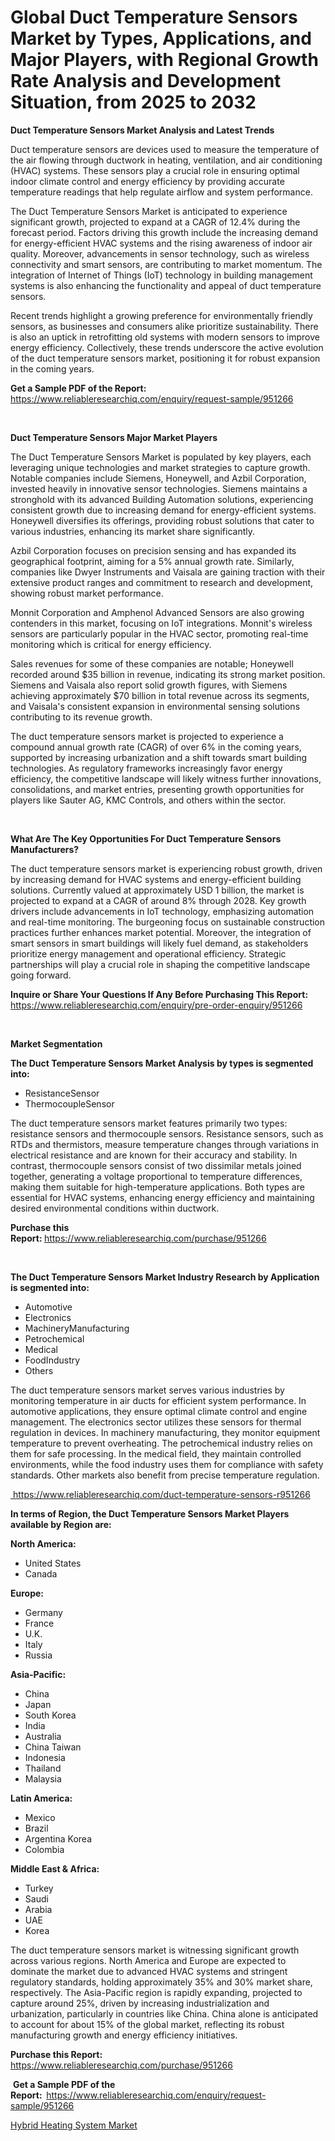 <p><h1>Global Duct Temperature Sensors Market by Types, Applications, and Major Players, with Regional Growth Rate Analysis and Development Situation, from 2025 to 2032</h1></p><p><strong>Duct Temperature Sensors Market Analysis and Latest Trends</strong></p>
<p><p>Duct temperature sensors are devices used to measure the temperature of the air flowing through ductwork in heating, ventilation, and air conditioning (HVAC) systems. These sensors play a crucial role in ensuring optimal indoor climate control and energy efficiency by providing accurate temperature readings that help regulate airflow and system performance.</p><p>The Duct Temperature Sensors Market is anticipated to experience significant growth, projected to expand at a CAGR of 12.4% during the forecast period. Factors driving this growth include the increasing demand for energy-efficient HVAC systems and the rising awareness of indoor air quality. Moreover, advancements in sensor technology, such as wireless connectivity and smart sensors, are contributing to market momentum. The integration of Internet of Things (IoT) technology in building management systems is also enhancing the functionality and appeal of duct temperature sensors.</p><p>Recent trends highlight a growing preference for environmentally friendly sensors, as businesses and consumers alike prioritize sustainability. There is also an uptick in retrofitting old systems with modern sensors to improve energy efficiency. Collectively, these trends underscore the active evolution of the duct temperature sensors market, positioning it for robust expansion in the coming years.</p></p>
<p><strong>Get a Sample PDF of the Report:&nbsp;</strong> <a href="https://www.reliableresearchiq.com/enquiry/request-sample/951266?utm_campaign=2883&utm_medium=2&utm_source=Github&utm_content=ia&utm_term=11042025&utm_id=duct-temperature-sensors">https://www.reliableresearchiq.com/enquiry/request-sample/951266</a></p>
<p>&nbsp;</p>
<p><strong>Duct Temperature Sensors Major Market Players</strong></p>
<p><p>The Duct Temperature Sensors Market is populated by key players, each leveraging unique technologies and market strategies to capture growth. Notable companies include Siemens, Honeywell, and Azbil Corporation, invested heavily in innovative sensor technologies. Siemens maintains a stronghold with its advanced Building Automation solutions, experiencing consistent growth due to increasing demand for energy-efficient systems. Honeywell diversifies its offerings, providing robust solutions that cater to various industries, enhancing its market share significantly.</p><p>Azbil Corporation focuses on precision sensing and has expanded its geographical footprint, aiming for a 5% annual growth rate. Similarly, companies like Dwyer Instruments and Vaisala are gaining traction with their extensive product ranges and commitment to research and development, showing robust market performance.</p><p>Monnit Corporation and Amphenol Advanced Sensors are also growing contenders in this market, focusing on IoT integrations. Monnit's wireless sensors are particularly popular in the HVAC sector, promoting real-time monitoring which is critical for energy efficiency.</p><p>Sales revenues for some of these companies are notable; Honeywell recorded around $35 billion in revenue, indicating its strong market position. Siemens and Vaisala also report solid growth figures, with Siemens achieving approximately $70 billion in total revenue across its segments, and Vaisala's consistent expansion in environmental sensing solutions contributing to its revenue growth.</p><p>The duct temperature sensors market is projected to experience a compound annual growth rate (CAGR) of over 6% in the coming years, supported by increasing urbanization and a shift towards smart building technologies. As regulatory frameworks increasingly favor energy efficiency, the competitive landscape will likely witness further innovations, consolidations, and market entries, presenting growth opportunities for players like Sauter AG, KMC Controls, and others within the sector.</p></p>
<p>&nbsp;</p>
<p><strong>What Are The Key Opportunities For Duct Temperature Sensors Manufacturers?</strong></p>
<p><p>The duct temperature sensors market is experiencing robust growth, driven by increasing demand for HVAC systems and energy-efficient building solutions. Currently valued at approximately USD 1 billion, the market is projected to expand at a CAGR of around 8% through 2028. Key growth drivers include advancements in IoT technology, emphasizing automation and real-time monitoring. The burgeoning focus on sustainable construction practices further enhances market potential. Moreover, the integration of smart sensors in smart buildings will likely fuel demand, as stakeholders prioritize energy management and operational efficiency. Strategic partnerships will play a crucial role in shaping the competitive landscape going forward.</p></p>
<p><strong>Inquire or Share Your Questions If Any Before Purchasing This Report:</strong> <a href="https://www.reliableresearchiq.com/enquiry/pre-order-enquiry/951266?utm_campaign=2883&utm_medium=2&utm_source=Github&utm_content=ia&utm_term=11042025&utm_id=duct-temperature-sensors">https://www.reliableresearchiq.com/enquiry/pre-order-enquiry/951266</a></p>
<p>&nbsp;</p>
<p><strong>Market Segmentation</strong></p>
<p><strong>The Duct Temperature Sensors Market Analysis by types is segmented into:</strong></p>
<p><ul><li>ResistanceSensor</li><li>ThermocoupleSensor</li></ul></p>
<p><p>The duct temperature sensors market features primarily two types: resistance sensors and thermocouple sensors. Resistance sensors, such as RTDs and thermistors, measure temperature changes through variations in electrical resistance and are known for their accuracy and stability. In contrast, thermocouple sensors consist of two dissimilar metals joined together, generating a voltage proportional to temperature differences, making them suitable for high-temperature applications. Both types are essential for HVAC systems, enhancing energy efficiency and maintaining desired environmental conditions within ductwork.</p></p>
<p><strong>Purchase this Report:&nbsp;</strong><a href="https://www.reliableresearchiq.com/purchase/951266?utm_campaign=2883&utm_medium=2&utm_source=Github&utm_content=ia&utm_term=11042025&utm_id=duct-temperature-sensors">https://www.reliableresearchiq.com/purchase/951266</a></p>
<p>&nbsp;</p>
<p><strong>The Duct Temperature Sensors Market Industry Research by Application is segmented into:</strong></p>
<p><ul><li>Automotive</li><li>Electronics</li><li>MachineryManufacturing</li><li>Petrochemical</li><li>Medical</li><li>FoodIndustry</li><li>Others</li></ul></p>
<p><p>The duct temperature sensors market serves various industries by monitoring temperature in air ducts for efficient system performance. In automotive applications, they ensure optimal climate control and engine management. The electronics sector utilizes these sensors for thermal regulation in devices. In machinery manufacturing, they monitor equipment temperature to prevent overheating. The petrochemical industry relies on them for safe processing. In the medical field, they maintain controlled environments, while the food industry uses them for compliance with safety standards. Other markets also benefit from precise temperature regulation.</p></p>
<p><a href="https://www.reliableresearchiq.com/duct-temperature-sensors-r951266?utm_campaign=2883&utm_medium=2&utm_source=Github&utm_content=ia&utm_term=11042025&utm_id=duct-temperature-sensors">&nbsp;https://www.reliableresearchiq.com/duct-temperature-sensors-r951266</a></p>
<p><strong>In terms of Region, the Duct Temperature Sensors Market Players available by Region are:</strong></p>
<p>
    <p> <strong> North America: </strong>
        <ul>
            <li>United States</li>
            <li>Canada</li>
        </ul>
        </p> 
    <p> <strong> Europe: </strong>
        <ul>
            <li>Germany</li>
            <li>France</li>
            <li>U.K.</li>
            <li>Italy</li>
            <li>Russia</li>
        </ul>
        </p> 
    <p> <strong> Asia-Pacific: </strong>
        <ul>
            <li>China</li>
            <li>Japan</li>
            <li>South Korea</li>
            <li>India</li>
            <li>Australia</li>
            <li>China Taiwan</li>
            <li>Indonesia</li>
            <li>Thailand</li>
            <li>Malaysia</li>
        </ul>
        </p> 
    <p> <strong> Latin America: </strong>
        <ul>
            <li>Mexico</li>
            <li>Brazil</li>
            <li>Argentina Korea</li>
            <li>Colombia</li>
        </ul>
        </p> 
    <p> <strong> Middle East & Africa: </strong>
        <ul>
            <li>Turkey</li>
            <li>Saudi</li>
            <li>Arabia</li>
            <li>UAE</li>
            <li>Korea</li>
        </ul>
    </p>
    </p>
<p><p>The duct temperature sensors market is witnessing significant growth across various regions. North America and Europe are expected to dominate the market due to advanced HVAC systems and stringent regulatory standards, holding approximately 35% and 30% market share, respectively. The Asia-Pacific region is rapidly expanding, projected to capture around 25%, driven by increasing industrialization and urbanization, particularly in countries like China. China alone is anticipated to account for about 15% of the global market, reflecting its robust manufacturing growth and energy efficiency initiatives.</p></p>
<p><strong>Purchase this Report: </strong><a href="https://www.reliableresearchiq.com/purchase/951266?utm_campaign=2883&utm_medium=2&utm_source=Github&utm_content=ia&utm_term=11042025&utm_id=duct-temperature-sensors">https://www.reliableresearchiq.com/purchase/951266</a></p>
<p>&nbsp;<strong>Get a Sample PDF of the Report:&nbsp;&nbsp;</strong><a href="https://www.reliableresearchiq.com/enquiry/request-sample/951266?utm_campaign=2883&utm_medium=2&utm_source=Github&utm_content=ia&utm_term=11042025&utm_id=duct-temperature-sensors">https://www.reliableresearchiq.com/enquiry/request-sample/951266</a></p>
<p><strong></strong></p>
<p><p><a href="https://github.com/shimweummul/Market-Research-Report-List-1/blob/main/hybrid-heating-system-market.md?utm_campaign=2883&utm_medium=2&utm_source=Github&utm_content=ia&utm_term=11042025&utm_id=duct-temperature-sensors">Hybrid Heating System Market</a></p></p>